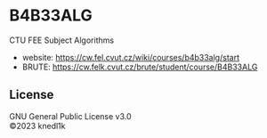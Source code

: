 # B4B33ALG
CTU FEE Subject Algorithms

- website: <https://cw.fel.cvut.cz/wiki/courses/b4b33alg/start>
- BRUTE: <https://cw.felk.cvut.cz/brute/student/course/B4B33ALG>

## License
GNU General Public License v3.0\
©2023 knedl1k
